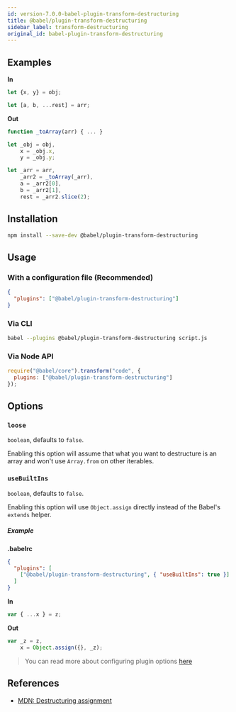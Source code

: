```yaml
---
id: version-7.0.0-babel-plugin-transform-destructuring
title: @babel/plugin-transform-destructuring
sidebar_label: transform-destructuring
original_id: babel-plugin-transform-destructuring
---
```


## Examples

**In**

```javascript
let {x, y} = obj;

let [a, b, ...rest] = arr;
```

**Out**

```javascript
function _toArray(arr) { ... }

let _obj = obj,
    x = _obj.x,
    y = _obj.y;

let _arr = arr,
    _arr2 = _toArray(_arr),
    a = _arr2[0],
    b = _arr2[1],
    rest = _arr2.slice(2);
```

## Installation

```sh
npm install --save-dev @babel/plugin-transform-destructuring
```

## Usage

### With a configuration file (Recommended)

```json
{
  "plugins": ["@babel/plugin-transform-destructuring"]
}
```

### Via CLI

```sh
babel --plugins @babel/plugin-transform-destructuring script.js
```

### Via Node API

```javascript
require("@babel/core").transform("code", {
  plugins: ["@babel/plugin-transform-destructuring"]
});
```

## Options

### `loose`

`boolean`, defaults to `false`.

Enabling this option will assume that what you want to destructure is an array and won't use `Array.from` on other iterables.

### `useBuiltIns`

`boolean`, defaults to `false`.

Enabling this option will use `Object.assign` directly instead of the Babel's `extends` helper.

##### Example

**.babelrc**

```json
{
  "plugins": [
    ["@babel/plugin-transform-destructuring", { "useBuiltIns": true }]
  ]
}
```

**In**

```js
var { ...x } = z;
```

**Out**

```js
var _z = z,
    x = Object.assign({}, _z);
```

> You can read more about configuring plugin options [here](https://babeljs.io/docs/en/plugins#plugin-options)

## References

* [MDN: Destructuring assignment](https://developer.mozilla.org/en-US/docs/Web/JavaScript/Reference/Operators/Destructuring_assignment)

